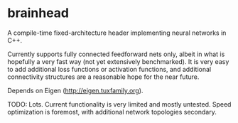 # brainhead
A compile-time fixed-architecture header implementing neural networks in C++.

Currently supports fully connected feedforward nets only, albeit in what is hopefully a very fast way (not yet extensively benchmarked). It is very easy to add additional loss functions or activation functions, and additional connectivity structures are a reasonable hope for the near future.

Depends on Eigen (http://eigen.tuxfamily.org).

TODO: 
  Lots. Current functionality is very limited and mostly untested. Speed optimization is foremost, with additional network topologies secondary.

